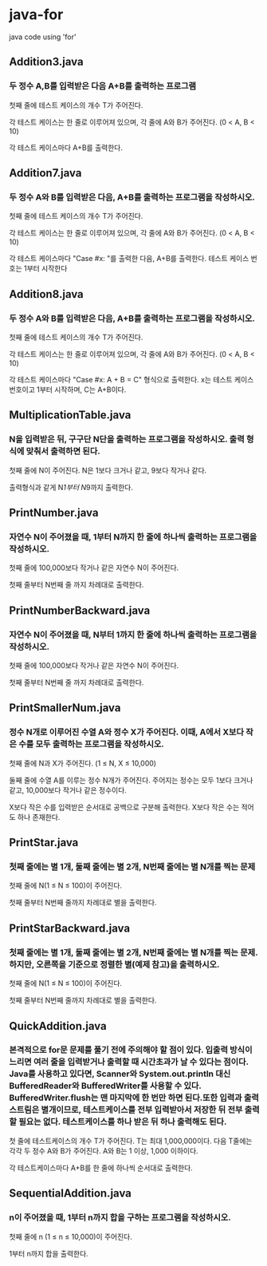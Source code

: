 # java-for
java code using 'for'

## Addition3.java
### 두 정수 A,B를 입력받은 다음 A+B를 출력하는 프로그램
첫째 줄에 테스트 케이스의 개수 T가 주어진다.

각 테스트 케이스는 한 줄로 이루어져 있으며, 각 줄에 A와 B가 주어진다. (0 < A, B < 10)

각 테스트 케이스마다 A+B를 출력한다.

## Addition7.java
### 두 정수 A와 B를 입력받은 다음, A+B를 출력하는 프로그램을 작성하시오.
첫째 줄에 테스트 케이스의 개수 T가 주어진다.

각 테스트 케이스는 한 줄로 이루어져 있으며, 각 줄에 A와 B가 주어진다. (0 < A, B < 10)

각 테스트 케이스마다 "Case #x: "를 출력한 다음, A+B를 출력한다. 테스트 케이스 번호는 1부터 시작한다

## Addition8.java
### 두 정수 A와 B를 입력받은 다음, A+B를 출력하는 프로그램을 작성하시오.
첫째 줄에 테스트 케이스의 개수 T가 주어진다.

각 테스트 케이스는 한 줄로 이루어져 있으며, 각 줄에 A와 B가 주어진다. (0 < A, B < 10)

각 테스트 케이스마다 "Case #x: A + B = C" 형식으로 출력한다. x는 테스트 케이스 번호이고 1부터 시작하며, C는 A+B이다.

## MultiplicationTable.java
### N을 입력받은 뒤, 구구단 N단을 출력하는 프로그램을 작성하시오. 출력 형식에 맞춰서 출력하면 된다.
첫째 줄에 N이 주어진다. N은 1보다 크거나 같고, 9보다 작거나 같다.

출력형식과 같게 N*1부터 N*9까지 출력한다.

## PrintNumber.java
### 자연수 N이 주어졌을 때, 1부터 N까지 한 줄에 하나씩 출력하는 프로그램을 작성하시오.
첫째 줄에 100,000보다 작거나 같은 자연수 N이 주어진다.

첫째 줄부터 N번째 줄 까지 차례대로 출력한다.

## PrintNumberBackward.java
### 자연수 N이 주어졌을 때, N부터 1까지 한 줄에 하나씩 출력하는 프로그램을 작성하시오.
첫째 줄에 100,000보다 작거나 같은 자연수 N이 주어진다.

첫째 줄부터 N번째 줄 까지 차례대로 출력한다.

## PrintSmallerNum.java
### 정수 N개로 이루어진 수열 A와 정수 X가 주어진다. 이때, A에서 X보다 작은 수를 모두 출력하는 프로그램을 작성하시오.
첫째 줄에 N과 X가 주어진다. (1 ≤ N, X ≤ 10,000)

둘째 줄에 수열 A를 이루는 정수 N개가 주어진다. 주어지는 정수는 모두 1보다 크거나 같고, 10,000보다 작거나 같은 정수이다.

X보다 작은 수를 입력받은 순서대로 공백으로 구분해 출력한다. X보다 작은 수는 적어도 하나 존재한다.

## PrintStar.java
### 첫째 줄에는 별 1개, 둘째 줄에는 별 2개, N번째 줄에는 별 N개를 찍는 문제
첫째 줄에 N(1 ≤ N ≤ 100)이 주어진다.

첫째 줄부터 N번째 줄까지 차례대로 별을 출력한다.

## PrintStarBackward.java
### 첫째 줄에는 별 1개, 둘째 줄에는 별 2개, N번째 줄에는 별 N개를 찍는 문제. 하지만, 오른쪽을 기준으로 정렬한 별(예제 참고)을 출력하시오.
첫째 줄에 N(1 ≤ N ≤ 100)이 주어진다.

첫째 줄부터 N번째 줄까지 차례대로 별을 출력한다.

## QuickAddition.java
### 본격적으로 for문 문제를 풀기 전에 주의해야 할 점이 있다. 입출력 방식이 느리면 여러 줄을 입력받거나 출력할 때 시간초과가 날 수 있다는 점이다. Java를 사용하고 있다면, Scanner와 System.out.println 대신 BufferedReader와 BufferedWriter를 사용할 수 있다. BufferedWriter.flush는 맨 마지막에 한 번만 하면 된다.또한 입력과 출력 스트림은 별개이므로, 테스트케이스를 전부 입력받아서 저장한 뒤 전부 출력할 필요는 없다. 테스트케이스를 하나 받은 뒤 하나 출력해도 된다.
첫 줄에 테스트케이스의 개수 T가 주어진다. T는 최대 1,000,000이다. 다음 T줄에는 각각 두 정수 A와 B가 주어진다. A와 B는 1 이상, 1,000 이하이다.

각 테스트케이스마다 A+B를 한 줄에 하나씩 순서대로 출력한다.

## SequentialAddition.java
### n이 주어졌을 때, 1부터 n까지 합을 구하는 프로그램을 작성하시오.
첫째 줄에 n (1 ≤ n ≤ 10,000)이 주어진다.

1부터 n까지 합을 출력한다.
